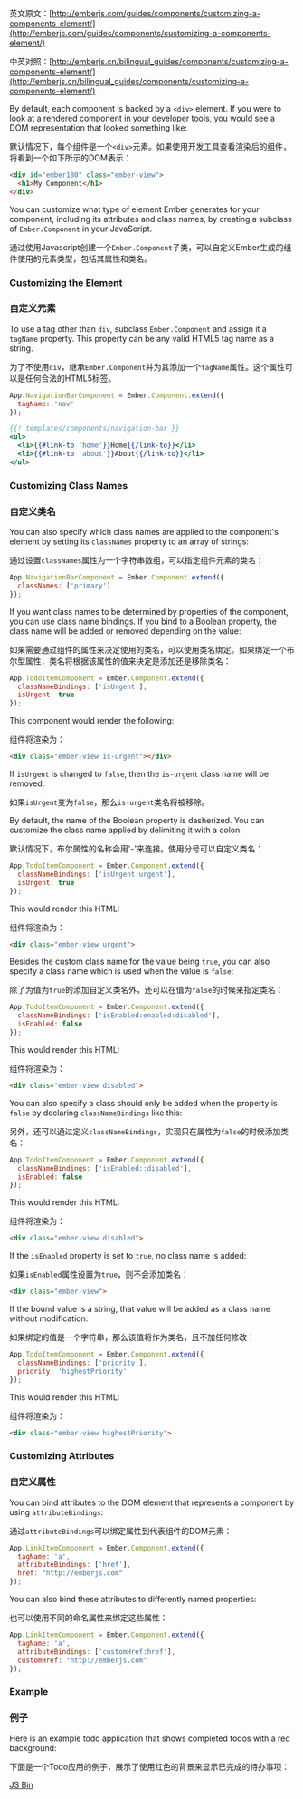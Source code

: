 英文原文：[http://emberjs.com/guides/components/customizing-a-components-element/](http://emberjs.com/guides/components/customizing-a-components-element/)

中英对照：[http://emberjs.cn/bilingual_guides/components/customizing-a-components-element/](http://emberjs.cn/bilingual_guides/components/customizing-a-components-element/)

By default, each component is backed by a `<div>` element. If you were
to look at a rendered component in your developer tools, you would see
a DOM representation that looked something like:

默认情况下，每个组件是一个`<div>`元素。如果使用开发工具查看渲染后的组件，将看到一个如下所示的DOM表示：

```html
<div id="ember180" class="ember-view">
  <h1>My Component</h1>
</div>
```

You can customize what type of element Ember generates for your
component, including its attributes and class names, by creating a
subclass of `Ember.Component` in your JavaScript.

通过使用Javascript创建一个`Ember.Component`子类，可以自定义Ember生成的组件使用的元素类型，包括其属性和类名。

### Customizing the Element

### 自定义元素

To use a tag other than `div`, subclass `Ember.Component` and assign it
a `tagName` property. This property can be any valid HTML5 tag name as a
string.

为了不使用`div`，继承`Ember.Component`并为其添加一个`tagName`属性。这个属性可以是任何合法的HTML5标签。

```js
App.NavigationBarComponent = Ember.Component.extend({
  tagName: 'nav'
});
```

```handlebars
{{! templates/components/navigation-bar }}
<ul>
  <li>{{#link-to 'home'}}Home{{/link-to}}</li>
  <li>{{#link-to 'about'}}About{{/link-to}}</li>
</ul>
```

### Customizing Class Names

### 自定义类名

You can also specify which class names are applied to the component's
element by setting its `classNames` property to an array of strings:

通过设置`classNames`属性为一个字符串数组，可以指定组件元素的类名：

```javascript
App.NavigationBarComponent = Ember.Component.extend({
  classNames: ['primary']
});
```

If you want class names to be determined by properties of the component,
you can use class name bindings. If you bind to a Boolean property, the
class name will be added or removed depending on the value:

如果需要通过组件的属性来决定使用的类名，可以使用类名绑定。如果绑定一个布尔型属性，类名将根据该属性的值来决定是添加还是移除类名：

```js
App.TodoItemComponent = Ember.Component.extend({
  classNameBindings: ['isUrgent'],
  isUrgent: true
});
```

This component would render the following:

组件将渲染为：

```html
<div class="ember-view is-urgent"></div>
```

If `isUrgent` is changed to `false`, then the `is-urgent` class name will be removed.

如果`isUrgent`变为`false`，那么`is-urgent`类名将被移除。

By default, the name of the Boolean property is dasherized. You can customize the class name
applied by delimiting it with a colon:

默认情况下，布尔属性的名称会用'-'来连接。使用分号可以自定义类名：

```javascript
App.TodoItemComponent = Ember.Component.extend({
  classNameBindings: ['isUrgent:urgent'],
  isUrgent: true
});
```

This would render this HTML:

组件将渲染为：

```html
<div class="ember-view urgent">
```

Besides the custom class name for the value being `true`, you can also specify a class name which is used when the value is `false`:

除了为值为`true`的添加自定义类名外，还可以在值为`false`的时候来指定类名：

```javascript
App.TodoItemComponent = Ember.Component.extend({
  classNameBindings: ['isEnabled:enabled:disabled'],
  isEnabled: false
});
```

This would render this HTML:

组件将渲染为：

```html
<div class="ember-view disabled">
```

You can also specify a class should only be added when the property is
`false` by declaring `classNameBindings` like this:

另外，还可以通过定义`classNameBindings`，实现只在属性为`false`的时候添加类名：

```javascript
App.TodoItemComponent = Ember.Component.extend({
  classNameBindings: ['isEnabled::disabled'],
  isEnabled: false
});
```

This would render this HTML:

组件将渲染为：

```html
<div class="ember-view disabled">
```

If the `isEnabled` property is set to `true`, no class name is added:

如果`isEnabled`属性设置为`true`，则不会添加类名：

```html
<div class="ember-view">
```

If the bound value is a string, that value will be added as a class name without
modification:

如果绑定的值是一个字符串，那么该值将作为类名，且不加任何修改：

```javascript
App.TodoItemComponent = Ember.Component.extend({
  classNameBindings: ['priority'],
  priority: 'highestPriority'
});
```

This would render this HTML:

组件将渲染为：

```html
<div class="ember-view highestPriority">
```

### Customizing Attributes

### 自定义属性

You can bind attributes to the DOM element that represents a component
by using `attributeBindings`:

通过`attributeBindings`可以绑定属性到代表组件的DOM元素：

```javascript
App.LinkItemComponent = Ember.Component.extend({
  tagName: 'a',
  attributeBindings: ['href'],
  href: "http://emberjs.com"
});
```

You can also bind these attributes to differently named properties:

也可以使用不同的命名属性来绑定这些属性：

```javascript
App.LinkItemComponent = Ember.Component.extend({
  tagName: 'a',
  attributeBindings: ['customHref:href'],
  customHref: "http://emberjs.com"
});
```

### Example

### 例子

Here is an example todo application that shows completed todos with a
red background:

下面是一个Todo应用的例子，展示了使用红色的背景来显示已完成的待办事项：

<a class="jsbin-embed" href="http://jsbin.com/utonef/1/embed?live">JS Bin</a><script src="http://static.jsbin.com/js/embed.js"></script>
